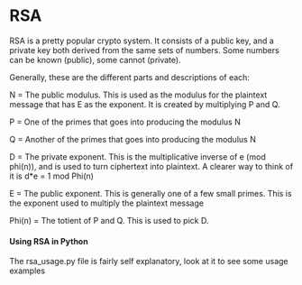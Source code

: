 # RSA

RSA is a pretty popular crypto system. It consists of a public key, and a private key
both derived from the same sets of numbers. Some numbers can be known (public), some cannot (private).

Generally, these are the different parts and descriptions of each:

N = The public modulus. This is used as the modulus for the plaintext
 message that has E as the exponent. It is created by multiplying P and Q.

P = One of the primes that goes into producing the modulus N

Q = Another of the primes that goes into producing the modulus N

D = The private exponent. This is the multiplicative inverse of e (mod phi(n)), and is used
to turn ciphertext into plaintext. A clearer way to think of it is d\*e = 1 mod Phi(n)

E = The public exponent. This is generally one of a few small primes. This is the exponent
used to multiply the plaintext message

Phi(n) = The totient of P and Q. This is used to pick D.

#### Using RSA in Python

The rsa_usage.py file is fairly self explanatory, look at it to see some usage examples






